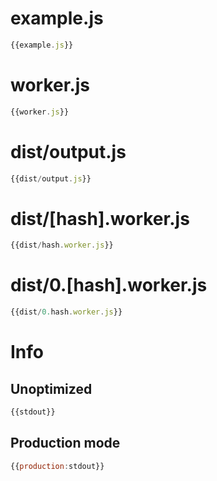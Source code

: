 
# example.js

``` javascript
{{example.js}}
```

# worker.js

``` javascript
{{worker.js}}
```

# dist/output.js

``` javascript
{{dist/output.js}}
```

# dist/[hash].worker.js

``` javascript
{{dist/hash.worker.js}}
```

# dist/0.[hash].worker.js

``` javascript
{{dist/0.hash.worker.js}}
```

# Info

## Unoptimized

```javascript
{{stdout}}
```

## Production mode

```javascript
{{production:stdout}}
```
